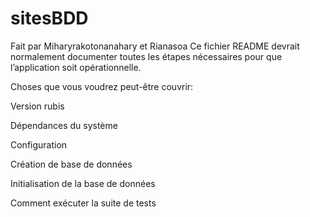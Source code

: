 # sitesBDD
Fait par Miharyrakotonanahary et Rianasoa
Ce fichier README devrait normalement documenter toutes les étapes nécessaires pour que l’application soit opérationnelle.

Choses que vous voudrez peut-être couvrir:

Version rubis

Dépendances du système

Configuration

Création de base de données

Initialisation de la base de données

Comment exécuter la suite de tests

